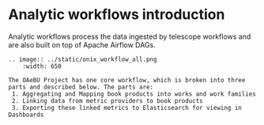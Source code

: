 Analytic workflows introduction
================================

Analytic workflows process the data ingested by telescope workflows and are also built on top of Apache Airflow DAGs.

``` eval_rst
.. image:: ../static/onix_workflow_all.png
    :width: 650

The OAeBU Project has one core workflow, which is broken into three parts and described below. The parts are:
 1. Aggregating and Mapping book products into works and work families
 2. Linking data from metric providers to book products
 3. Exporting these linked metrics to Elasticsearch for viewing in Dashboards

